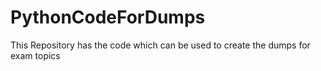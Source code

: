 # PythonCodeForDumps
This Repository has the code which can be used to create the dumps for exam topics
